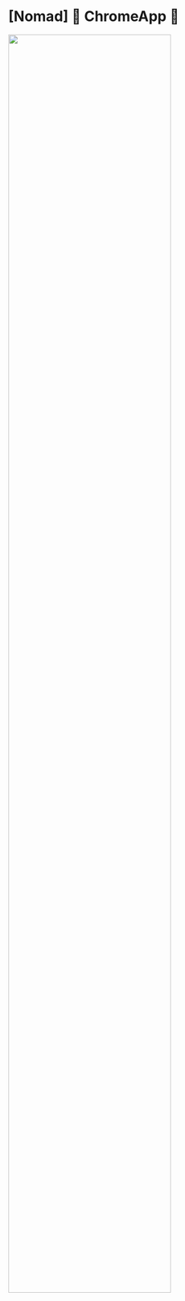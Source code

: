 # [Nomad] 🚀 ChromeApp 🚀

<img width="80%" src="https://user-images.githubusercontent.com/103917901/194880541-2398dbf8-952d-462a-b267-41dd3d7fa41a.gif" />
